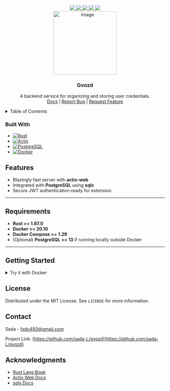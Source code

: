 <div align=center>
  <a href="https://github.com/sada-L/gvozd/graphs/contributors">
    <img src="https://img.shields.io/github/contributors/sada-L/gvozd.svg?style=for-the-badge"/>
  </a>
  <a href="https://github.com/sada-L/gvozd/network/members">
    <img src="https://img.shields.io/github/forks/sada-L/gvozd.svg?style=for-the-badge"/>
  </a>
  <a href="https://github.com/sada-L/gvozd/stargazers">
    <img src="https://img.shields.io/github/stars/sada-L/gvozd.svg?style=for-the-badge"/>
  </a>
  <a href="https://github.com/sada-L/gvozd/issues">
    <img src="https://img.shields.io/github/issues/sada-L/gvozd.svg?style=for-the-badge"/>
  </a>
  <a href="https://github.com/sada-L/gvozd/blob/master/LICENSE">
    <img src="https://img.shields.io/github/license/sada-L/gvozd.svg?style=for-the-badge"/>
  </a>
</div>

<div align="center">
  <a href="https://github.com/sada-L/gvozd">
    <img width="200" height="200" alt="Image" src="https://github.com/user-attachments/assets/de9d01d0-ae0c-4b09-93c7-3c994951ffb0" />
  </a>
<h3 align="center">Gvozd</h3>

  <p align="center">
    A backend service for organizing and storing user credentials.
    <br />
    <a href="https://github.com/sada-L/gvozd">Docs</a>
    |
    <a href="https://github.com/sada-L/gvozd/issues/new?labels=bug&template=bug-report.md">Report Bug</a>
    |
    <a href="https://github.com/sada-L/gvozd/issues/new?labels=enhancement&template=feature-request.md">Request Feature</a>
  </p>

</div>

<!-- TABLE OF CONTENTS -->
<details>
  <summary>Table of Contents</summary>
  <ol>
    <li><a href="#built-with">Built With</a></li>
    <li><a href="#features">Features</a></li>
    <li><a href="#requirements">Requirements</a></li>
    <li><a href="#getting-started">Getting Started</a></li>
    <li><a href="#license">License</a></li>
    <li><a href="#contact">Contact</a></li>
    <li><a href="#acknowledgments">Acknowledgments</a></li>
  </ol>
</details>

### Built With

* [![Rust][Rust-lang]][Rust-url]
* [![Actix][Actix-badge]][Actix-url]
* [![PostgreSQL][Postgres-badge]][Postgres-url]
* [![Docker][Docker-badge]][Docker-url]

## Features
- Blazingly fast server with **actix-web**
- Integrated with **PostgreSQL** using **sqlx**
- Secure JWT authentication ready for extension

---

## Requirements

- **Rust >= 1.87.0**
- **Docker >= 20.10**
- **Docker Compose >= 1.29**
- (Optional) **PostgreSQL >= 13** if running locally outside Docker

---

## Getting Started

<details><summary>Try it with Docker</summary>

1. Clone the repo
   ```sh
   git clone https://github.com/sada-L/gvozd.git
   cd gvozd
   ```

2. Copy `.env.example` to `.env` and set required environment variables.
   ```sh
   # Default config
   mv .env.example .env
   ```

3. Build and start services (development)
   ```sh
   docker-compose up --build
   ```

### This will:

- Start the Web API
- Start a PostgreSQL container
- Expose the API at `http://localhost:8080`

### HealthCheck:
   ```sh
    curl -X POST http://localhost:8080/api/auth/signup \
      -H "Content-Type: application/json" \
      -d '{ "email": "test@example.com", "password": "SecurePassword123!", "username": "Test User" }'
   ```

</details>

<!-- LICENSE -->
## License

Distributed under the MIT License. See `LICENSE` for more information.

<!-- CONTACT -->
## Contact

Sada - fxdv493@gmail.com

Project Link: [https://github.com/sada-L/gvozd](https://github.com/sada-L/gvozd)

<!-- ACKNOWLEDGMENTS -->
## Acknowledgments

* [Rust Lang Book](https://doc.rust-lang.org/book/)
* [Actix Web Docs](https://actix.rs/docs/)
* [sqlx Docs](https://docs.rs/sqlx/latest/sqlx/)

<!-- MARKDOWN LINKS & IMAGES -->
[Rust-lang]: https://img.shields.io/badge/Rust-000000?style=for-the-badge&logo=rust&logoColor=white
[Rust-url]: https://www.rust-lang.org
[Actix-badge]: https://img.shields.io/badge/Actix-04b6e6?style=for-the-badge
[Actix-url]: https://actix.rs/
[Postgres-badge]: https://img.shields.io/badge/PostgreSQL-4169E1?style=for-the-badge&logo=postgresql&logoColor=white
[Postgres-url]: https://www.postgresql.org/
[Docker-badge]: https://img.shields.io/badge/Docker-2496ED?style=for-the-badge&logo=docker&logoColor=white
[Docker-url]: https://www.docker.com/


